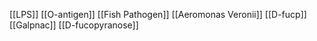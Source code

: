 [[LPS]]
[[O-antigen]]
[[Fish Pathogen]]
[[Aeromonas Veronii]]
[[D-fucp]]
[[Galpnac]]
[[D-fucopyranose]]
